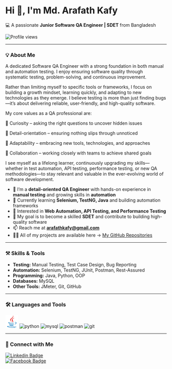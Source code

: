 # Hi 👋, I'm Md. Arafath Kafy  

💻 A passionate **Junior Software QA Engineer | SDET** from Bangladesh  

![Profile views](https://komarev.com/ghpvc/?username=arafathkafy&label=Profile%20views&color=0e75b6&style=flat)

---

### 💡 About Me

A dedicated Software QA Engineer with a strong foundation in both manual and automation testing. I enjoy ensuring software quality through systematic testing, problem-solving, and continuous improvement.

Rather than limiting myself to specific tools or frameworks, I focus on building a growth mindset, learning quickly, and adapting to new technologies as they emerge. I believe testing is more than just finding bugs—it’s about delivering reliable, user-friendly, and high-quality software.

My core values as a QA professional are:

🔹 Curiosity – asking the right questions to uncover hidden issues

🔹 Detail-orientation – ensuring nothing slips through unnoticed

🔹 Adaptability – embracing new tools, technologies, and approaches

🔹 Collaboration – working closely with teams to achieve shared goals

I see myself as a lifelong learner, continuously upgrading my skills—whether in test automation, API testing, performance testing, or new QA methodologies—to stay relevant and valuable in the ever-evolving world of software development.

- 🔎 I’m a **detail-oriented QA Engineer** with hands-on experience in **manual testing** and growing skills in **automation**  
- 🌱 Currently learning **Selenium, TestNG, Java** and building automation frameworks  
- 🧪 Interested in **Web Automation, API Testing, and Performance Testing**  
- 🎯 My goal is to become a skilled **SDET** and contribute to building high-quality software  
- 📫 Reach me at **arafathkafy@gmail.com**  
- 👨‍💻 All of my projects are available here → [My GitHub Repositories](https://github.com/arafathkafy?tab=repositories)  

---

### ⚒️ Skills & Tools  
- **Testing:** Manual Testing, Test Case Design, Bug Reporting  
- **Automation:** Selenium, TestNG, JUnit, Postman, Rest-Assured  
- **Programming:** Java, Python, OOP  
- **Databases:** MySQL  
- **Other Tools:** JMeter, Git, GitHub  

---

### 🛠️ Languages and Tools  
<p align="left"> 
  <img src="https://raw.githubusercontent.com/devicons/devicon/master/icons/java/java-original.svg" alt="java" width="40" height="40"/> 
  <img src="https://www.vectorlogo.zone/logos/python/python-icon.svg" alt="python" width="40" height="40"/> 
<!--   <img src="https://www.vectorlogo.zone/logos/selenium/selenium-icon.svg" alt="selenium" width="40" height="40"/>  -->
  <img src="https://www.vectorlogo.zone/logos/mysql/mysql-official.svg" alt="mysql" width="40" height="40"/> 
  <img src="[https://www.vectorlogo.zone/logos/postman/postman-icon.svg]" alt="postman" width="40" height="40"/> 
<!--   <img src="https://www.vectorlogo.zone/logos/apache_jmeter/apache_jmeter-icon.svg" alt="jmeter" width="40" height="40"/>  -->
  <img src="https://www.vectorlogo.zone/logos/git-scm/git-scm-icon.svg" alt="git" width="40" height="40"/> 
</p>

---

### 🔗 Connect with Me  
[![Linkedin Badge](https://img.shields.io/badge/-Md.%20Arafath%20Kafy-blue?style=flat&logo=Linkedin&logoColor=white&link=https://www.linkedin.com/in/yourlinkedin/)](https://www.linkedin.com/in/yourlinkedin/)  
[![Facebook Badge](https://img.shields.io/badge/-Md.%20Arafath%20Kafy-blue?style=flat&logo=Facebook&logoColor=white&link=https://facebook.com/yourfacebook)](https://facebook.com/yourfacebook)  
